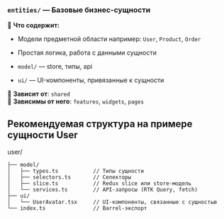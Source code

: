 ### `entities/` — **Базовые бизнес-сущности**

🔹 **Что содержит:**

- Модели предметной области
	например: `User`, `Product`, `Order`
    
- Простая логика, работа с данными сущности
    
- `model/` — store, типы, api
    
- `ui/` — UI-компоненты, привязанные к сущности
    

🔹 **Зависит от**: `shared`  
🔹 **Зависимы от него**: `features`, `widgets`, `pages`

## Рекомендуемая структура на примере сущности User

user/

    ├── model/
    │   ├── types.ts           // Типы сущности
    │   ├── selectors.ts       // Селекторы
    │   ├── slice.ts           // Redux slice или store-модель
    │   └── services.ts        // API-запросы (RTK Query, fetch)
    ├── ui/
    │   └── UserAvatar.tsx     // UI-компоненты, связанные с сущностью
    └── index.ts               // Barrel-экспорт